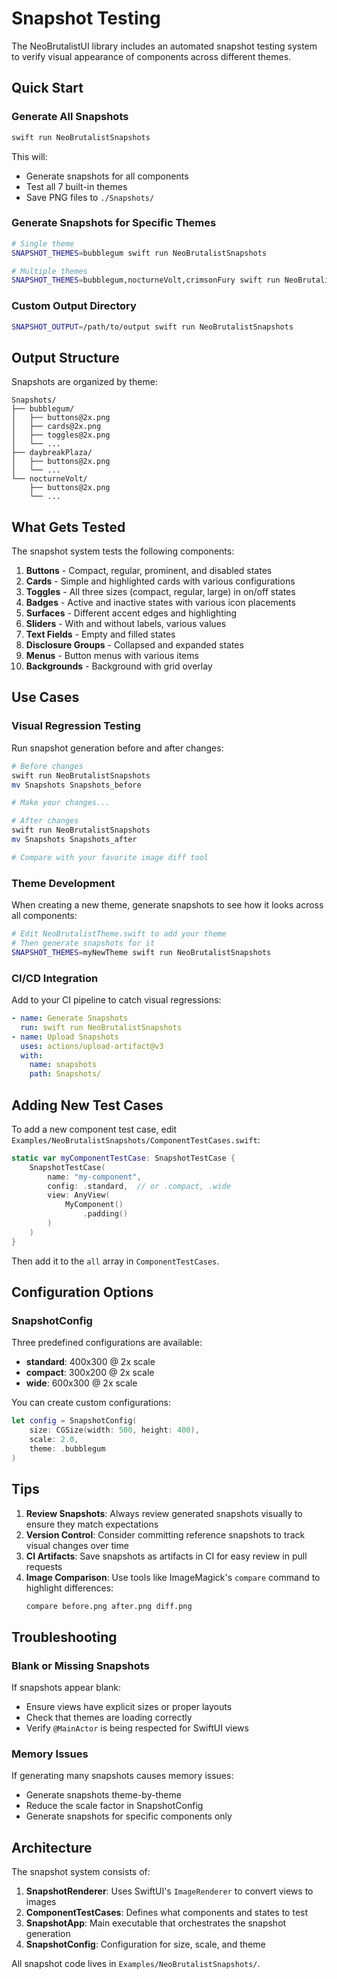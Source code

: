 # Snapshot Testing

The NeoBrutalistUI library includes an automated snapshot testing system to verify visual appearance of components across different themes.

## Quick Start

### Generate All Snapshots

```bash
swift run NeoBrutalistSnapshots
```

This will:
- Generate snapshots for all components
- Test all 7 built-in themes
- Save PNG files to `./Snapshots/`

### Generate Snapshots for Specific Themes

```bash
# Single theme
SNAPSHOT_THEMES=bubblegum swift run NeoBrutalistSnapshots

# Multiple themes
SNAPSHOT_THEMES=bubblegum,nocturneVolt,crimsonFury swift run NeoBrutalistSnapshots
```

### Custom Output Directory

```bash
SNAPSHOT_OUTPUT=/path/to/output swift run NeoBrutalistSnapshots
```

## Output Structure

Snapshots are organized by theme:

```
Snapshots/
├── bubblegum/
│   ├── buttons@2x.png
│   ├── cards@2x.png
│   ├── toggles@2x.png
│   └── ...
├── daybreakPlaza/
│   ├── buttons@2x.png
│   └── ...
└── nocturneVolt/
    ├── buttons@2x.png
    └── ...
```

## What Gets Tested

The snapshot system tests the following components:

1. **Buttons** - Compact, regular, prominent, and disabled states
2. **Cards** - Simple and highlighted cards with various configurations
3. **Toggles** - All three sizes (compact, regular, large) in on/off states
4. **Badges** - Active and inactive states with various icon placements
5. **Surfaces** - Different accent edges and highlighting
6. **Sliders** - With and without labels, various values
7. **Text Fields** - Empty and filled states
8. **Disclosure Groups** - Collapsed and expanded states
9. **Menus** - Button menus with various items
10. **Backgrounds** - Background with grid overlay

## Use Cases

### Visual Regression Testing

Run snapshot generation before and after changes:

```bash
# Before changes
swift run NeoBrutalistSnapshots
mv Snapshots Snapshots_before

# Make your changes...

# After changes
swift run NeoBrutalistSnapshots
mv Snapshots Snapshots_after

# Compare with your favorite image diff tool
```

### Theme Development

When creating a new theme, generate snapshots to see how it looks across all components:

```bash
# Edit NeoBrutalistTheme.swift to add your theme
# Then generate snapshots for it
SNAPSHOT_THEMES=myNewTheme swift run NeoBrutalistSnapshots
```

### CI/CD Integration

Add to your CI pipeline to catch visual regressions:

```yaml
- name: Generate Snapshots
  run: swift run NeoBrutalistSnapshots
- name: Upload Snapshots
  uses: actions/upload-artifact@v3
  with:
    name: snapshots
    path: Snapshots/
```

## Adding New Test Cases

To add a new component test case, edit `Examples/NeoBrutalistSnapshots/ComponentTestCases.swift`:

```swift
static var myComponentTestCase: SnapshotTestCase {
    SnapshotTestCase(
        name: "my-component",
        config: .standard,  // or .compact, .wide
        view: AnyView(
            MyComponent()
                .padding()
        )
    )
}
```

Then add it to the `all` array in `ComponentTestCases`.

## Configuration Options

### SnapshotConfig

Three predefined configurations are available:

- **standard**: 400x300 @ 2x scale
- **compact**: 300x200 @ 2x scale
- **wide**: 600x300 @ 2x scale

You can create custom configurations:

```swift
let config = SnapshotConfig(
    size: CGSize(width: 500, height: 400),
    scale: 2.0,
    theme: .bubblegum
)
```

## Tips

1. **Review Snapshots**: Always review generated snapshots visually to ensure they match expectations
2. **Version Control**: Consider committing reference snapshots to track visual changes over time
3. **CI Artifacts**: Save snapshots as artifacts in CI for easy review in pull requests
4. **Image Comparison**: Use tools like ImageMagick's `compare` command to highlight differences:
   ```bash
   compare before.png after.png diff.png
   ```

## Troubleshooting

### Blank or Missing Snapshots

If snapshots appear blank:
- Ensure views have explicit sizes or proper layouts
- Check that themes are loading correctly
- Verify `@MainActor` is being respected for SwiftUI views

### Memory Issues

If generating many snapshots causes memory issues:
- Generate snapshots theme-by-theme
- Reduce the scale factor in SnapshotConfig
- Generate snapshots for specific components only

## Architecture

The snapshot system consists of:

1. **SnapshotRenderer**: Uses SwiftUI's `ImageRenderer` to convert views to images
2. **ComponentTestCases**: Defines what components and states to test
3. **SnapshotApp**: Main executable that orchestrates the snapshot generation
4. **SnapshotConfig**: Configuration for size, scale, and theme

All snapshot code lives in `Examples/NeoBrutalistSnapshots/`.
